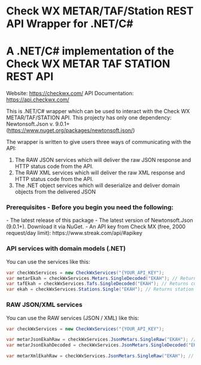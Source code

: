 # Check WX METAR/TAF/Station REST API Wrapper for .NET/C#
<h1>A .NET/C# implementation of the Check WX METAR TAF STATION REST API</h1>

Website: https://checkwx.com/
API Documentation: https://api.checkwx.com/

This is .NET/C# wrapper which can be used to interact with the Check WX METAR/TAF/STATION API. This projecty has only one dependency: Newtonsoft.Json v. 9.0.1+ (https://www.nuget.org/packages/newtonsoft.json/) 

The wrapper is written to give users three ways of communicating with the API: 

1. The RAW JSON services which will deliver the raw JSON response and HTTP status code from the API.
2. The RAW XML services which will deliver the raw XML response and HTTP status code from the API.
2. The .NET object services which will deserialize and deliver domain objects from the delivered JSON

<h3>Prerequisites - Before you begin you need the following:</h3>
- The latest release of this package
- The latest version of Newtonsoft.Json (9.0.1+). Download it via NuGet.
- An API key from Check MX (free, 2000 request/day limit): https://www.streak.com/api/#apikey

<h3>API services with domain models (.NET)</h3>
You can use the services like this:

```C#
var checkWxServices = new CheckWxServices("{YOUR_API_KEY");
var metarEkah = checkWxServices.Metars.SingleDecoded("EKAH"); // Returns current METAR for EKAH
var tafEkah = checkWxServices.Tafs.SingleDecoded("EKAH"); // Returns current TAF for EKAH
var ekah = checkWxServices.Stations.Single("EKAH"); // Returns station info about EKAH
```

<h3>RAW JSON/XML services</h3>
You can use the RAW services (JSON / XML) like this:

```C#
var checkWxServices = new CheckWxServices("{YOUR_API_KEY");

var metarJsonEkahRaw = checkWxServices.JsonMetars.SingleRaw("EKAH"); // Returns current METAR for EKAH as a string
var metarJsonEkahDecoded = checkWxServices.JsonMetars.SingleDecoded("EKAH"); // Returns current METAR for EKAH as a JSON object (string)

var metarXmlEkahRaw = checkWxServices.JsonMetars.SingleRaw("EKAH"); // Returns current METAR for EKAH as a string
```
